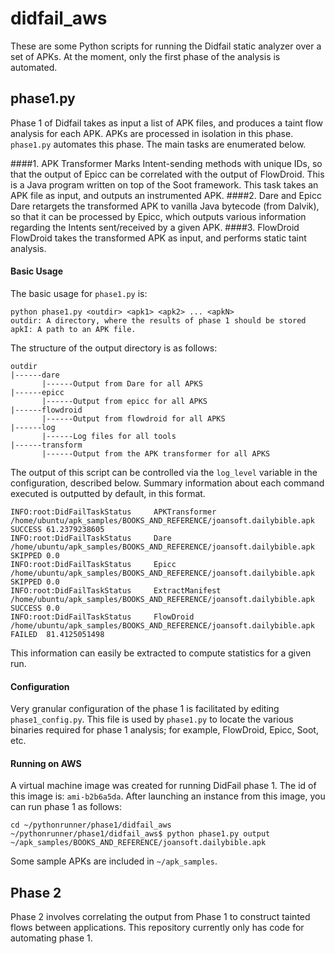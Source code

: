 # didfail_aws
These are some Python scripts for running the Didfail static analyzer over a set of APKs. At the moment, only the first phase of the analysis is automated.

## phase1.py
Phase 1 of Didfail takes as input a list of APK files, and produces a taint flow analysis for each APK.  APKs are processed in isolation in this phase.  `phase1.py` automates this phase.  The main tasks are enumerated below.

####1. APK Transformer
Marks Intent-sending methods with unique IDs, so that the output of Epicc can be correlated with the output of FlowDroid.  This is a Java program written on top of the Soot framework.  This task takes an APK file as input, and outputs an instrumented APK.
####2. Dare and Epicc
Dare retargets the transformed APK to vanilla Java bytecode (from Dalvik), so that it can be processed by Epicc, which outputs various information regarding the Intents sent/received by a given APK.
####3. FlowDroid
FlowDroid takes the transformed APK as input, and performs static taint analysis.

#### Basic Usage
The basic usage for `phase1.py` is:
```
python phase1.py <outdir> <apk1> <apk2> ... <apkN>
outdir: A directory, where the results of phase 1 should be stored
apkI: A path to an APK file.
```
The structure of the output directory is as follows:
```
outdir
|------dare
       |------Output from Dare for all APKS 
|------epicc
       |------Output from epicc for all APKS
|------flowdroid
       |------Output from flowdroid for all APKS
|------log
       |------Log files for all tools
|------transform
       |------Output from the APK transformer for all APKS
```
The output of this script can be controlled via the `log_level` variable in the configuration, described below.  Summary information about each command executed is outputted by default, in this format.
```
INFO:root:DidFailTaskStatus     APKTransformer  /home/ubuntu/apk_samples/BOOKS_AND_REFERENCE/joansoft.dailybible.apk    SUCCESS 61.2379238605
INFO:root:DidFailTaskStatus     Dare    /home/ubuntu/apk_samples/BOOKS_AND_REFERENCE/joansoft.dailybible.apk    SKIPPED 0.0
INFO:root:DidFailTaskStatus     Epicc   /home/ubuntu/apk_samples/BOOKS_AND_REFERENCE/joansoft.dailybible.apk    SKIPPED 0.0
INFO:root:DidFailTaskStatus     ExtractManifest /home/ubuntu/apk_samples/BOOKS_AND_REFERENCE/joansoft.dailybible.apk    SUCCESS 0.0
INFO:root:DidFailTaskStatus     FlowDroid       /home/ubuntu/apk_samples/BOOKS_AND_REFERENCE/joansoft.dailybible.apk    FAILED  81.4125051498
```
This information can easily be extracted to compute statistics for a given run.

#### Configuration
Very granular configuration of the phase 1 is facilitated by editing `phase1_config.py`.  This file is used by `phase1.py` to locate the various binaries required for phase 1 analysis; for example, FlowDroid, Epicc, Soot, etc.

#### Running on AWS
A virtual machine image was created for running DidFail phase 1. The id of this image is: `ami-b2b6a5da`.  After launching an instance from this image, you can run phase 1 as follows:
```
cd ~/pythonrunner/phase1/didfail_aws
~/pythonrunner/phase1/didfail_aws$ python phase1.py output ~/apk_samples/BOOKS_AND_REFERENCE/joansoft.dailybible.apk
```
Some sample APKs are included in `~/apk_samples`.  

## Phase 2
Phase 2 involves correlating the output from Phase 1 to construct tainted flows between applications.  This repository currently only has code for automating phase 1. 


